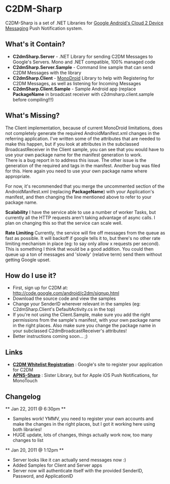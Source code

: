 # C2DM-Sharp
C2DM-Sharp is a set of .NET Libraries for [Google Android's Cloud 2 Device Messaging](http://code.google.com/android/c2dm/index.html) Push Notification system.

## What's it Contain?
+ **C2dmSharp.Server** - .NET Library for sending C2DM Messages to Google's Servers.  Mono and .NET compatible, 100% managed code
+ **C2dmSharp.Server.Sample** - Command line sample that can send C2DM Messages with the library
+ **C2dmSharp.Client** - [MonoDroid](http://www.monodroid.net) Library to help with Registering for C2DM Messages, as well as listening for Incoming Messages
+ **C2dmSharp.Client.Sample** - Sample Android app (replace __PackageName__ in broadcast receiver with c2dmsharp.client.sample before compiling!!!)

## What's Missing?
The Client implementation, because of current MonoDroid limitations, does not completely generate the required AndroidManifest.xml changes in the referring application.
I've written some of the attributes that are needed to make this happen, but if you look at attributes in the subclassed BroadcastReceiver in the Client sample, you can see that you would have to use your own package name for the manifest generation to work.  
There is a bug report in to address this issue.  The other issue is the generation of the required <permission> and <uses-permission> tags in the manifest.  Another bug was filed for this.  Here again you need to use your own package name where appropriate.

For now, it's recommended that you merge the uncommented section of the AndroidManifest.xml (replacing __PackageName__) with your Application's manifest, and then changing the line mentioned above to refer to your package name.

**Scalability** I have the service able to use a number of worker Tasks, but currently all the HTTP requests aren't taking advantage of async calls.  I plan on changing this so that the service can scale well.

**Rate Limiting** Currently, the service will fire off messages from the queue as fast as possible.  It will backoff if google tells it to, but there's no other rate limiting mechanism in place (eg: to say only allow x requests per second).  This is something I think that would be a good addition.  You could then queue up a ton of messages and 'slowly' (relative term) send them without getting Google upset.

## How do I use it?
+ First, sign up for C2DM at: http://code.google.com/android/c2dm/signup.html
+ Download the source code and view the samples 
+ Change your SenderID wherever relevant in the samples (eg: C2dmSharp.Client's DefaultActivity.cs in the top)
+ If you're not using the Client.Sample, make sure you add the right permissions from the sample's manifest, with your own package name in the right places.  Also make sure you change the package name in your subclassed C2dmBroadcastReceiver's attributes!
+ Better instructions coming soon... ;)

## Links
+ **[C2DM Whitelist Registration](http://code.google.com/android/c2dm/signup.html)** : Google's site to register your application for C2DM
+ **[APNS-Sharp](http://code.google.com/p/apns-sharp/)** : Sister Library, but for Apple iOS Push Notifications, for MonoTouch


## Changelog
** Jan 22, 2011 @ 6:30pm **
+ Samples work!  YMMV, you need to register your own accounts and make the changes in the right places, but I got it working here using both libraries!
+ HUGE update, lots of changes, things actually work now, too many changes to list

** Jan 20, 2011 @ 1:12pm **
+ Server looks like it can actually send messages now :)
+ Added Samples for Client and Server apps
+ Server now will authenticate itself with the provided SenderID, Password, and ApplicationID